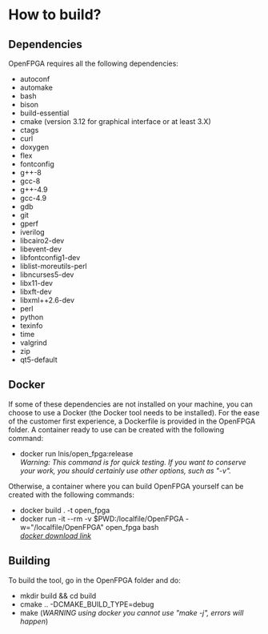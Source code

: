 # How to build?

## Dependencies
OpenFPGA requires all the following dependencies:
- autoconf
- automake
- bash
- bison
- build-essential
- cmake (version 3.12 for graphical interface or at least 3.X)
- ctags
- curl
- doxygen
- flex
- fontconfig
- g++-8
- gcc-8
- g++-4.9
- gcc-4.9
- gdb
- git
- gperf
- iverilog
- libcairo2-dev
- libevent-dev
- libfontconfig1-dev
- liblist-moreutils-perl
- libncurses5-dev
- libx11-dev
- libxft-dev
- libxml++2.6-dev
- perl
- python
- texinfo
- time
- valgrind
- zip
- qt5-default

## Docker
If some of these dependencies are not installed on your machine, you can choose to use a Docker (the Docker tool needs to be installed). For the ease of the customer first experience, a Dockerfile is provided in the OpenFPGA folder. A container ready to use can be created with the following command:
- docker run lnis/open_fpga:release <br />
*Warning: This command is for quick testing. If you want to conserve your work, you should certainly use other options, such as "-v".*

Otherwise, a container where you can build OpenFPGA yourself can be created with the following commands:
- docker build . -t open_fpga
- docker run -it --rm -v $PWD:/localfile/OpenFPGA -w="/localfile/OpenFPGA" open_fpga bash<br />
[*docker download link*](https://www.docker.com/products/docker-desktop)

## Building
To build the tool, go in the OpenFPGA folder and do:
- mkdir build && cd build
- cmake .. -DCMAKE_BUILD_TYPE=debug
- make (*WARNING using docker you cannot use "make -j", errors will happen*)

